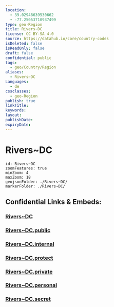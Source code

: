 ```yaml
---
location:
  - 39.02948639530662
  - -77.25053710937499
type: geo-Region
title: Rivers~DC
license: CC BY-SA 4.0
source: https://datahub.io/core/country-codes
isDeleted: false
isReadOnly: false
draft: false
confidential: public
tags:
  - geo/Country/Region
aliases:
  - Rivers~DC
Languages:
  - de
cssclasses:
  - geo-Region
publish: true
linkTitle:
keywords:
layout:
publishDate:
expiryDate:
---
```


# Rivers~DC

```leaflet
id: Rivers~DC
zoomFeatures: true 
minZoom: 4 
maxZoom: 18
geojsonFolder: ./Rivers~DC/
markerFolder: ./Rivers~DC/
```


## Confidential Links & Embeds: 

### [Rivers~DC](/_Standards/Earth/Continent/America~North/USA/USA~Eastern/District_of_Columbia/Rivers~DC.md) 

### [Rivers~DC.public](/_public/Earth/Continent/America~North/USA/USA~Eastern/District_of_Columbia/Rivers~DC.public.md) 

### [Rivers~DC.internal](/_internal/Earth/Continent/America~North/USA/USA~Eastern/District_of_Columbia/Rivers~DC.internal.md) 

### [Rivers~DC.protect](/_protect/Earth/Continent/America~North/USA/USA~Eastern/District_of_Columbia/Rivers~DC.protect.md) 

### [Rivers~DC.private](/_private/Earth/Continent/America~North/USA/USA~Eastern/District_of_Columbia/Rivers~DC.private.md) 

### [Rivers~DC.personal](/_personal/Earth/Continent/America~North/USA/USA~Eastern/District_of_Columbia/Rivers~DC.personal.md) 

### [Rivers~DC.secret](/_secret/Earth/Continent/America~North/USA/USA~Eastern/District_of_Columbia/Rivers~DC.secret.md)

